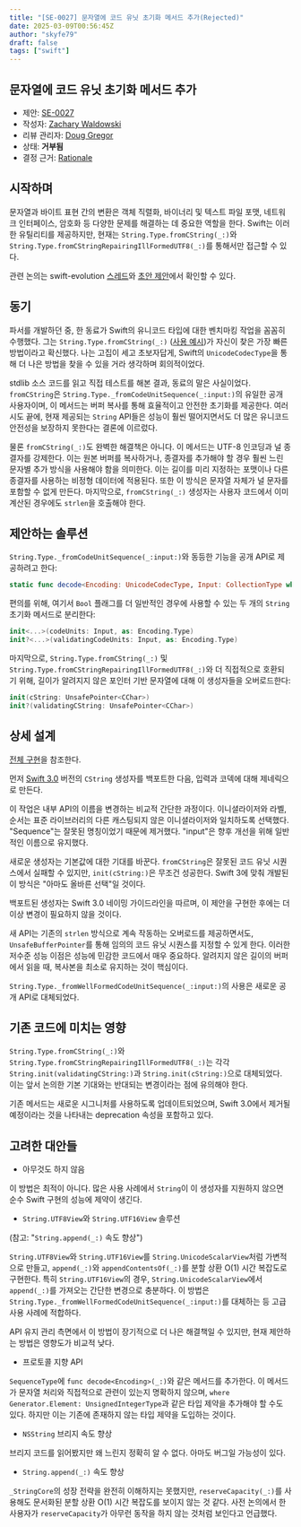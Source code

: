 ```yaml
---
title: "[SE-0027] 문자열에 코드 유닛 초기화 메서드 추가(Rejected)"
date: 2025-03-09T00:56:45Z
author: "skyfe79"
draft: false
tags: ["swift"]
---
```


## 문자열에 코드 유닛 초기화 메서드 추가

* 제안: [SE-0027](0027-string-from-code-units.md)
* 작성자: [Zachary Waldowski](https://github.com/zwaldowski)
* 리뷰 관리자: [Doug Gregor](https://github.com/DougGregor)
* 상태: **거부됨**
* 결정 근거: [Rationale](https://forums.swift.org/t/rejected-se-0027-expose-code-unit-initializers-on-string/1529)


## 시작하며

문자열과 바이트 표현 간의 변환은 객체 직렬화, 바이너리 및 텍스트 파일 포맷, 네트워크 인터페이스, 암호화 등 다양한 문제를 해결하는 데 중요한 역할을 한다. Swift는 이러한 유틸리티를 제공하지만, 현재는 `String.Type.fromCString(_:)`와 `String.Type.fromCStringRepairingIllFormedUTF8(_:)`를 통해서만 접근할 수 있다.

관련 논의는 swift-evolution [스레드](https://forums.swift.org/t/faster-lower-level-external-string-initialization/974)와 [초안 제안](https://forums.swift.org/t/faster-lower-level-external-string-initialization/974/4)에서 확인할 수 있다.


## 동기

파서를 개발하던 중, 한 동료가 Swift의 유니코드 타입에 대한 벤치마킹 작업을 꼼꼼히 수행했다. 그는 `String.Type.fromCString(_:)` ([사용 예시](https://gist.github.com/zwaldowski/5f1a1011ea368e1c833e#file-fromcstring-swift))가 자신이 찾은 가장 빠른 방법이라고 확신했다. 나는 고집이 세고 초보자답게, Swift의 `UnicodeCodecType`을 통해 더 나은 방법을 찾을 수 있을 거라 생각하며 회의적이었다.

stdlib 소스 코드를 읽고 직접 테스트를 해본 결과, 동료의 말은 사실이었다. `fromCString`은 `String.Type._fromCodeUnitSequence(_:input:)`의 유일한 공개 사용자이며, 이 메서드는 버퍼 복사를 통해 효율적이고 안전한 초기화를 제공한다. 여러 시도 끝에, 현재 제공되는 `String` API들은 성능이 훨씬 떨어지면서도 더 많은 유니코드 안전성을 보장하지 못한다는 결론에 이르렀다.

물론 `fromCString(_:)`도 완벽한 해결책은 아니다. 이 메서드는 UTF-8 인코딩과 널 종결자를 강제한다. 이는 원본 버퍼를 복사하거나, 종결자를 추가해야 할 경우 훨씬 느린 문자별 추가 방식을 사용해야 함을 의미한다. 이는 길이를 미리 지정하는 포맷이나 다른 종결자를 사용하는 비정형 데이터에 적용된다. 또한 이 방식은 문자열 자체가 널 문자를 포함할 수 없게 만든다. 마지막으로, `fromCString(_:)` 생성자는 사용자 코드에서 이미 계산된 경우에도 `strlen`을 호출해야 한다.


## 제안하는 솔루션

`String.Type._fromCodeUnitSequence(_:input:)`와 동등한 기능을 공개 API로 제공하려고 한다:

```swift
static func decode<Encoding: UnicodeCodecType, Input: CollectionType where Input.Generator.Element == Encoding.CodeUnit>(_: Input, as: Encoding.Type, repairingInvalidCodeUnits: Bool = default) -> (result: String, repairsMade: Bool)?
```

편의를 위해, 여기서 `Bool` 플래그를 더 일반적인 경우에 사용할 수 있는 두 개의 `String` 초기화 메서드로 분리한다:

```swift
init<...>(codeUnits: Input, as: Encoding.Type)
init?<...>(validatingCodeUnits: Input, as: Encoding.Type)
```

마지막으로, `String.Type.fromCString(_:)` 및 `String.Type.fromCStringRepairingIllFormedUTF8(_:)`와 더 직접적으로 호환되기 위해, 길이가 알려지지 않은 포인터 기반 문자열에 대해 이 생성자들을 오버로드한다:

```swift
init(cString: UnsafePointer<CChar>)
init?(validatingCString: UnsafePointer<CChar>)
```


## 상세 설계

[전체 구현](https://github.com/apple/swift/compare/master...zwaldowski:string-from-code-units)을 참조한다.

먼저 [Swift 3.0](https://github.com/apple/swift/commit/f4aaece75e97379db6ba0a1fdb1da42c231a1c3b) 버전의 `CString` 생성자를 백포트한 다음, 입력과 코덱에 대해 제네릭으로 만든다.

이 작업은 내부 API의 이름을 변경하는 비교적 간단한 과정이다. 이니셜라이저와 라벨, 순서는 표준 라이브러리의 다른 캐스팅되지 않은 이니셜라이저와 일치하도록 선택했다. "Sequence"는 잘못된 명칭이었기 때문에 제거했다. "input"은 향후 개선을 위해 일반적인 이름으로 유지했다.

새로운 생성자는 기본값에 대한 기대를 바꾼다. `fromCString`은 잘못된 코드 유닛 시퀀스에서 실패할 수 있지만, `init(cString:)`은 무조건 성공한다. Swift 3에 맞춰 개발된 이 방식은 "아마도 올바른 선택"일 것이다.

백포트된 생성자는 Swift 3.0 네이밍 가이드라인을 따르며, 이 제안을 구현한 후에는 더 이상 변경이 필요하지 않을 것이다.

새 API는 기존의 `strlen` 방식으로 계속 작동하는 오버로드를 제공하면서도, `UnsafeBufferPointer`를 통해 임의의 코드 유닛 시퀀스를 지정할 수 있게 한다. 이러한 저수준 성능 이점은 성능에 민감한 코드에서 매우 중요하다. 알려지지 않은 길이의 버퍼에서 읽을 때, 복사본을 최소로 유지하는 것이 핵심이다.

`String.Type._fromWellFormedCodeUnitSequence(_:input:)`의 사용은 새로운 공개 API로 대체되었다.


## 기존 코드에 미치는 영향

`String.Type.fromCString(_:)`와 `String.Type.fromCStringRepairingIllFormedUTF8(_:)`는 각각 `String.init(validatingCString:)`과 `String.init(cString:)`으로 대체되었다. 이는 앞서 논의한 기본 기대와는 반대되는 변경이라는 점에 유의해야 한다.

기존 메서드는 새로운 시그니처를 사용하도록 업데이트되었으며, Swift 3.0에서 제거될 예정이라는 것을 나타내는 deprecation 속성을 포함하고 있다.


## 고려한 대안들

* 아무것도 하지 않음

이 방법은 최적이 아니다. 많은 사용 사례에서 `String`이 이 생성자를 지원하지 않으면 순수 Swift 구현의 성능에 제약이 생긴다.

* `String.UTF8View`와 `String.UTF16View` 솔루션

(참고: "`String.append(_:)` 속도 향상")

`String.UTF8View`와 `String.UTF16View`를 `String.UnicodeScalarView`처럼 가변적으로 만들고, `append(_:)`와 `appendContentsOf(_:)`를 분할 상환 O(1) 시간 복잡도로 구현한다. 특히 `String.UTF16View`의 경우, `String.UnicodeScalarView`에서 `append(_:)`를 가져오는 간단한 변경으로 충분하다. 이 방법은 `String.Type._fromWellFormedCodeUnitSequence(_:input:)`를 대체하는 등 고급 사용 사례에 적합하다.

API 유지 관리 측면에서 이 방법이 장기적으로 더 나은 해결책일 수 있지만, 현재 제안하는 방법은 영향도가 비교적 낮다.

* 프로토콜 지향 API

`SequenceType`에 `func decode<Encoding>(_:)`와 같은 메서드를 추가한다. 이 메서드가 문자열 처리와 직접적으로 관련이 있는지 명확하지 않으며, `where Generator.Element: UnsignedIntegerType`과 같은 타입 제약을 추가해야 할 수도 있다. 하지만 이는 기존에 존재하지 않는 타입 제약을 도입하는 것이다.

* `NSString` 브리지 속도 향상

브리지 코드를 읽어봤지만 왜 느린지 정확히 알 수 없다. 아마도 버그일 가능성이 있다.

* `String.append(_:)` 속도 향상

`_StringCore`의 성장 전략을 완전히 이해하지는 못했지만, `reserveCapacity(_:)`를 사용해도 문서화된 분할 상환 O(1) 시간 복잡도를 보이지 않는 것 같다. 사전 논의에서 한 사용자가 `reserveCapacity`가 아무런 동작을 하지 않는 것처럼 보인다고 언급했다.




